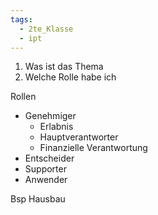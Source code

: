 ```yaml
---
tags:
  - 2te_Klasse
  - ipt
---
```

1. Was ist das Thema
2. Welche Rolle habe ich

Rollen
- Genehmiger 
	- Erlabnis 
	- Hauptverantworter 
	- Finanzielle Verantwortung
- Entscheider 
- Supporter 
- Anwender

Bsp Hausbau
